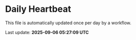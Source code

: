# Daily Heartbeat
This file is automatically updated once per day by a workflow.

Last update: **2025-09-06 05:27:09 UTC**
